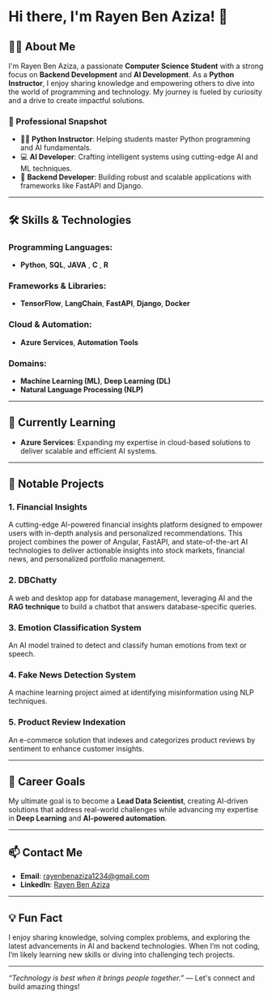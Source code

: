 # Hi there, I'm Rayen Ben Aziza! 👋

## 👨‍💻 About Me
I'm Rayen Ben Aziza, a passionate **Computer Science Student** with a strong focus on **Backend Development** and **AI Development**. As a **Python Instructor**, I enjoy sharing knowledge and empowering others to dive into the world of programming and technology. My journey is fueled by curiosity and a drive to create impactful solutions.

### 🌟 Professional Snapshot
- 🧑‍🏫 **Python Instructor**: Helping students master Python programming and AI fundamentals.
- 💻 **AI Developer**: Crafting intelligent systems using cutting-edge AI and ML techniques.
- 🔧 **Backend Developer**: Building robust and scalable applications with frameworks like FastAPI and Django.

---

## 🛠️ Skills & Technologies

### Programming Languages:
- **Python**, **SQL**, **JAVA** , **C** , **R**

### Frameworks & Libraries:
- **TensorFlow**, **LangChain**, **FastAPI**, **Django**, **Docker**

### Cloud & Automation:
- **Azure Services**, **Automation Tools**

### Domains:
- **Machine Learning (ML)**, **Deep Learning (DL)**
- **Natural Language Processing (NLP)**

---

## 🌱 Currently Learning
- **Azure Services**: Expanding my expertise in cloud-based solutions to deliver scalable and efficient AI systems.

---

## 🚀 Notable Projects

### 1. **Financial Insights**
A cutting-edge AI-powered financial insights platform designed to empower users with in-depth analysis and personalized recommendations. This project combines the power of Angular, FastAPI, and state-of-the-art AI technologies to deliver actionable insights into stock markets, financial news, and personalized portfolio management.

### 2. **DBChatty**
A web and desktop app for database management, leveraging AI and the **RAG technique** to build a chatbot that answers database-specific queries.

### 3. **Emotion Classification System**
An AI model trained to detect and classify human emotions from text or speech.

### 4. **Fake News Detection System**
A machine learning project aimed at identifying misinformation using NLP techniques.

### 5. **Product Review Indexation**
An e-commerce solution that indexes and categorizes product reviews by sentiment to enhance customer insights.

---

## 🎯 Career Goals
My ultimate goal is to become a **Lead Data Scientist**, creating AI-driven solutions that address real-world challenges while advancing my expertise in **Deep Learning** and **AI-powered automation**.

---

## 📫 Contact Me
- **Email**: rayenbenaziza1234@gmail.com
- **LinkedIn**: [Rayen Ben Aziza](https://www.linkedin.com/in/rayenbenaziza/)

---

## 💡 Fun Fact
I enjoy sharing knowledge, solving complex problems, and exploring the latest advancements in AI and backend technologies. When I’m not coding, I’m likely learning new skills or diving into challenging tech projects.

---

_“Technology is best when it brings people together.”_ — Let's connect and build amazing things!

